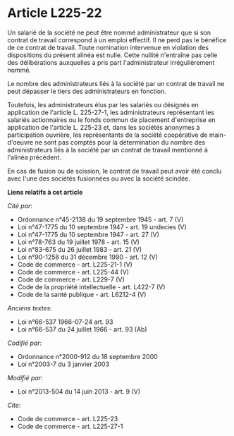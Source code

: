 # Article L225-22

Un salarié de la société ne peut être nommé administrateur que si son contrat de travail correspond à un emploi effectif. Il
ne perd pas le bénéfice de ce contrat de travail. Toute nomination intervenue en violation des dispositions du présent alinéa
est nulle. Cette nullité n'entraîne pas celle des délibérations auxquelles a pris part l'administrateur irrégulièrement
nommé. 

Le nombre des administrateurs liés à la société par un contrat de travail ne peut dépasser le tiers des administrateurs en
fonction. 

Toutefois, les administrateurs élus par les salariés ou désignés en application de l'article L. 225-27-1, les administrateurs
représentant les salariés actionnaires ou le fonds commun de placement d'entreprise en application de l'article L. 225-23 et,
dans les sociétés anonymes à participation ouvrière, les représentants de la société coopérative de main-d'oeuvre ne sont pas
comptés pour la détermination du nombre des administrateurs liés à la société par un contrat de travail mentionné à l'alinéa
précédent. 

En cas de fusion ou de scission, le contrat de travail peut avoir été conclu avec l'une des sociétés fusionnées ou avec la
société scindée.

**Liens relatifs à cet article**

_Cité par_:

  - Ordonnance n°45-2138 du 19 septembre 1945 - art. 7 (V)
  - Loi n°47-1775 du 10 septembre 1947 - art. 19 undecies (V)
  - Loi n°47-1775 du 10 septembre 1947 - art. 27 (V)
  - Loi n°78-763 du 19 juillet 1978 - art. 15 (V)
  - Loi n°83-675 du 26 juillet 1983 - art. 21 (V)
  - Loi n°90-1258 du 31 décembre 1990 - art. 12 (V)
  - Code de commerce - art. L225-21-1 (V)
  - Code de commerce - art. L225-44 (V)
  - Code de commerce - art. L229-7 (V)
  - Code de la propriété intellectuelle - art. L422-7 (V)
  - Code de la santé publique - art. L6212-4 (V)

_Anciens textes_:

  - Loi n°66-537 1966-07-24 art. 93
  - Loi n°66-537 du 24 juillet 1966 - art. 93 (Ab)

_Codifié par_:

  - Ordonnance n°2000-912 du 18 septembre 2000
  - Loi n°2003-7 du 3 janvier 2003

_Modifié par_:

  - Loi n°2013-504 du 14 juin 2013 - art. 9 (V)

_Cite_:

  - Code de commerce - art. L225-23
  - Code de commerce - art. L225-27-1
